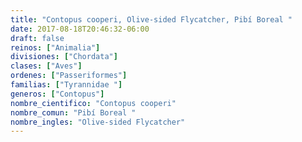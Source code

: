 ```yaml
---
title: "Contopus cooperi, Olive-sided Flycatcher, Pibí Boreal "
date: 2017-08-18T20:46:32-06:00
draft: false
reinos: ["Animalia"]
divisiones: ["Chordata"]
clases: ["Aves"]
ordenes: ["Passeriformes"]
familias: ["Tyrannidae "]
generos: ["Contopus"]
nombre_cientifico: "Contopus cooperi"
nombre_comun: "Pibí Boreal "
nombre_ingles: "Olive-sided Flycatcher"
---
```

